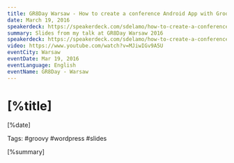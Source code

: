 ```yaml
---
title: GR8Day Warsaw - How to create a conference Android App with Groovy and Wordpress
date: March 19, 2016
speakerdeck: https://speakerdeck.com/sdelamo/how-to-create-a-conference-android-app-with-groovy-and-wordpress
summary: Slides from my talk at GR8Day Warsaw 2016
speakerdeck: https://speakerdeck.com/sdelamo/how-to-create-a-conference-android-app-with-groovy-and-wordpress
video: https://www.youtube.com/watch?v=MJiwIGv9A5U
eventCity: Warsaw
eventDate: Mar 19, 2016
eventLanguage: English
eventName: GR8Day - Warsaw
---
```


# [%title]

[%date]

Tags: #groovy #wordpress #slides

[%summary]

<script async class="speakerdeck-embed" data-id="92ef5d39b454402d9a58803dc1941108" data-ratio="1.33333333333333" src="//speakerdeck.com/assets/embed.js"></script>
